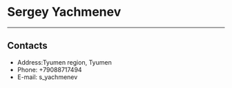 # Sergey Yachmenev

---

## Contacts

- Address:Tyumen region, Tyumen
- Phone: +79088717494
- E-mail: s_yachmenev
